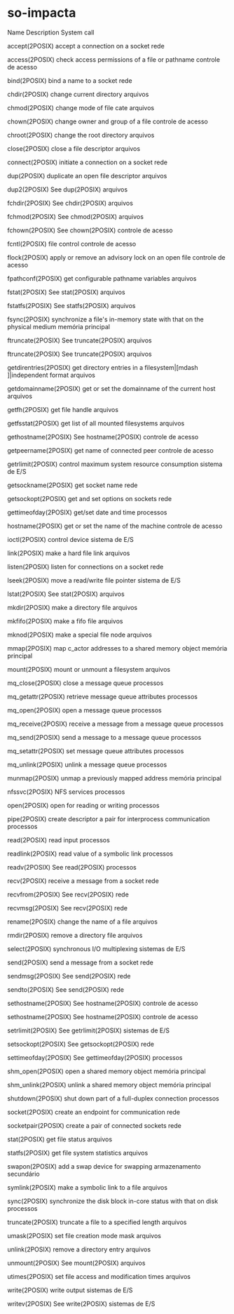 # so-impacta

Name
Description
System call

accept(2POSIX) 
accept a connection on a socket
rede

access(2POSIX) 
check access permissions of a file or pathname
controle de acesso

bind(2POSIX) 
bind a name to a socket
rede

chdir(2POSIX) 
change current directory
arquivos

chmod(2POSIX) 
change mode of file cate
arquivos

chown(2POSIX) 
change owner and group of a file
controle de acesso

chroot(2POSIX) 
change the root directory
arquivos

close(2POSIX) 
close a file descriptor
arquivos

connect(2POSIX) 
initiate a connection on a socket
rede

dup(2POSIX) 
duplicate an open file descriptor
arquivos

dup2(2POSIX)
See dup(2POSIX)
arquivos

fchdir(2POSIX)
See chdir(2POSIX) 
arquivos

fchmod(2POSIX)
See chmod(2POSIX)
arquivos

fchown(2POSIX)
See chown(2POSIX) 
controle de acesso

fcntl(2POSIX) 
file control
controle de acesso

flock(2POSIX) 
apply or remove an advisory lock on an open file
controle de acesso

fpathconf(2POSIX) 
get configurable pathname variables
arquivos

fstat(2POSIX)
See stat(2POSIX) 
arquivos

fstatfs(2POSIX)
See statfs(2POSIX) 
arquivos

fsync(2POSIX) 
synchronize a file's in-memory state with that on the physical medium
memória principal

ftruncate(2POSIX)
See truncate(2POSIX) 
arquivos

ftruncate(2POSIX)
See truncate(2POSIX) 
arquivos

getdirentries(2POSIX) 
get directory entries in a filesystem\|[mdash ]\|independent format
arquivos

getdomainname(2POSIX) 
get or set the domainname of the current host
arquivos

getfh(2POSIX) 
get file handle
arquivos

getfsstat(2POSIX) 
get list of all mounted filesystems
arquivos

gethostname(2POSIX)
See hostname(2POSIX) 
controle de acesso

getpeername(2POSIX) 
get name of connected peer
controle de acesso

getrlimit(2POSIX) 
control maximum system resource consumption
sistema de E/S

getsockname(2POSIX) 
get socket name
rede

getsockopt(2POSIX) 
get and set options on sockets
rede

gettimeofday(2POSIX) 
get/set date and time
processos

hostname(2POSIX) 
get or set the name of the machine
controle de acesso

ioctl(2POSIX) 
control device
sistema de E/S

link(2POSIX) 
make a hard file link
arquivos

listen(2POSIX) 
listen for connections on a socket
rede

lseek(2POSIX) 
move a read/write file pointer
sistema de E/S

lstat(2POSIX)
See stat(2POSIX) 
arquivos

mkdir(2POSIX) 
make a directory file
arquivos

mkfifo(2POSIX) 
make a fifo file
arquivos

mknod(2POSIX) 
make a special file node
arquivos

mmap(2POSIX) 
map c_actor addresses to a shared memory object
memória principal

mount(2POSIX) 
mount or unmount a filesystem
arquivos

mq_close(2POSIX) 
close a message queue
processos

mq_getattr(2POSIX) 
retrieve message queue attributes
processos

mq_open(2POSIX) 
open a message queue
processos

mq_receive(2POSIX) 
receive a message from a message queue
processos

mq_send(2POSIX) 
send a message to a message queue
processos

mq_setattr(2POSIX) 
set message queue attributes
processos

mq_unlink(2POSIX) 
unlink a message queue
processos

munmap(2POSIX) 
unmap a previously mapped address
memória principal

nfssvc(2POSIX) 
NFS services
processos

open(2POSIX) 
open for reading or writing
processos

pipe(2POSIX) 
create descriptor a pair for interprocess communication
processos

read(2POSIX) 
read input
processos

readlink(2POSIX) 
read value of a symbolic link
processos

readv(2POSIX)
See read(2POSIX) 
processos

recv(2POSIX) 
receive a message from a socket
rede

recvfrom(2POSIX)
See recv(2POSIX) 
rede

recvmsg(2POSIX)
See recv(2POSIX) 
rede

rename(2POSIX) 
change the name of a file
arquivos

rmdir(2POSIX) 
remove a directory file
arquivos

select(2POSIX) 
synchronous I/O multiplexing
sistemas de E/S

send(2POSIX) 
send a message from a socket
rede

sendmsg(2POSIX)
See send(2POSIX) 
rede

sendto(2POSIX)
See send(2POSIX) 
rede

sethostname(2POSIX)
See hostname(2POSIX) 
controle de acesso

sethostname(2POSIX)
See hostname(2POSIX) 
controle de acesso

setrlimit(2POSIX)
See getrlimit(2POSIX) 
sistemas de E/S

setsockopt(2POSIX)
See getsockopt(2POSIX) 
rede

settimeofday(2POSIX)
See gettimeofday(2POSIX) 
processos

shm_open(2POSIX) 
open a shared memory object
memória principal

shm_unlink(2POSIX) 
unlink a shared memory object
memória principal

shutdown(2POSIX) 
shut down part of a full-duplex connection
processos

socket(2POSIX) 
create an endpoint for communication
rede

socketpair(2POSIX) 
create a pair of connected sockets
rede

stat(2POSIX) 
get file status
arquivos

statfs(2POSIX) 
get file system statistics
arquivos

swapon(2POSIX) 
add a swap device for swapping
armazenamento secundário

symlink(2POSIX) 
make a symbolic link to a file
arquivos

sync(2POSIX) 
synchronize the disk block in-core status with that on disk
processos

truncate(2POSIX) 
truncate a file to a specified length
arquivos

umask(2POSIX) 
set file creation mode mask
arquivos

unlink(2POSIX) 
remove a directory entry
arquivos

unmount(2POSIX)
See mount(2POSIX)
arquivos

utimes(2POSIX) 
set file access and modification times
arquivos

write(2POSIX) 
write output
sistemas de E/S

writev(2POSIX)
See write(2POSIX)
sistemas de E/S
